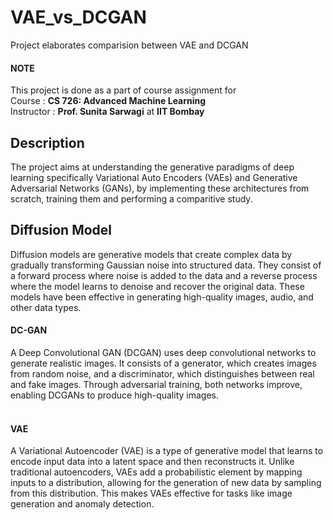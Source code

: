# VAE_vs_DCGAN
Project elaborates comparision between VAE and DCGAN

#### NOTE
This project is done as a part of course assignment for<br>
 Course : __CS 726: Advanced Machine Learning__ <br>
 Instructor :  __Prof. Sunita Sarwagi__ at __IIT Bombay__

## Description
The project aims at understanding the generative paradigms of deep learning specifically Variational Auto Encoders (VAEs) and Generative Adversarial Networks (GANs), by implementing these architectures from scratch, training them and performing a comparitive study.

## Diffusion Model
Diffusion models are generative models that create complex data by gradually transforming Gaussian noise into structured data. They consist of a forward process where noise is added to the data and a reverse process where the model learns to denoise and recover the original data. These models have been effective in generating high-quality images, audio, and other data types.

#### DC-GAN
A Deep Convolutional GAN (DCGAN) uses deep convolutional networks to generate realistic images. It consists of a generator, which creates images from random noise, and a discriminator, which distinguishes between real and fake images. Through adversarial training, both networks improve, enabling DCGANs to produce high-quality images.<br><br>

#### VAE
A Variational Autoencoder (VAE) is a type of generative model that learns to encode input data into a latent space and then reconstructs it. Unlike traditional autoencoders, VAEs add a probabilistic element by mapping inputs to a distribution, allowing for the generation of new data by sampling from this distribution. This makes VAEs effective for tasks like image generation and anomaly detection.<br>

